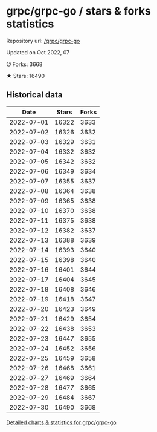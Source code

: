 # grpc/grpc-go / stars & forks statistics

Repository url: [/grpc/grpc-go](https://github.com/grpc/grpc-go)

Updated on Oct 2022, 07

☋ Forks: 3668

★ Stars: 16490

## Historical data
| Date | Stars | Forks |
|------|-------|-------|
| 2022-07-01 | 16322 | 3633 | 
| 2022-07-02 | 16326 | 3632 | 
| 2022-07-03 | 16329 | 3631 | 
| 2022-07-04 | 16332 | 3632 | 
| 2022-07-05 | 16342 | 3632 | 
| 2022-07-06 | 16349 | 3634 | 
| 2022-07-07 | 16355 | 3637 | 
| 2022-07-08 | 16364 | 3638 | 
| 2022-07-09 | 16365 | 3638 | 
| 2022-07-10 | 16370 | 3638 | 
| 2022-07-11 | 16375 | 3638 | 
| 2022-07-12 | 16382 | 3637 | 
| 2022-07-13 | 16388 | 3639 | 
| 2022-07-14 | 16393 | 3640 | 
| 2022-07-15 | 16398 | 3640 | 
| 2022-07-16 | 16401 | 3644 | 
| 2022-07-17 | 16404 | 3645 | 
| 2022-07-18 | 16408 | 3646 | 
| 2022-07-19 | 16418 | 3647 | 
| 2022-07-20 | 16423 | 3649 | 
| 2022-07-21 | 16429 | 3654 | 
| 2022-07-22 | 16438 | 3653 | 
| 2022-07-23 | 16447 | 3655 | 
| 2022-07-24 | 16452 | 3656 | 
| 2022-07-25 | 16459 | 3658 | 
| 2022-07-26 | 16468 | 3661 | 
| 2022-07-27 | 16469 | 3664 | 
| 2022-07-28 | 16477 | 3665 | 
| 2022-07-29 | 16484 | 3667 | 
| 2022-07-30 | 16490 | 3668 | 


[Detailed charts & statistics for grpc/grpc-go](https://reviewgithub.com/rep/grpc/grpc-go)
